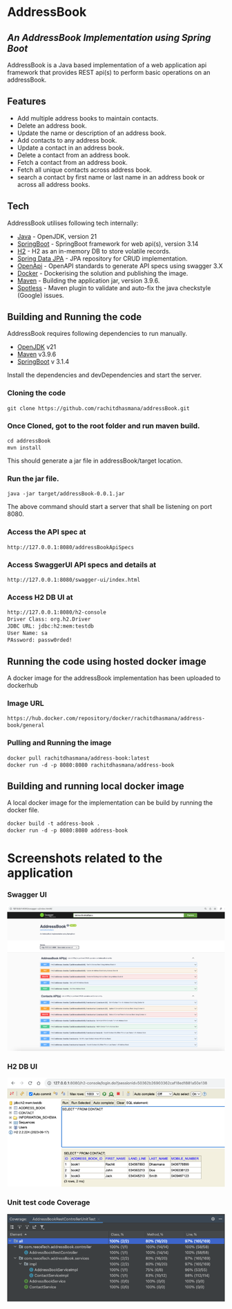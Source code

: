 # AddressBook
## _An AddressBook Implementation using Spring Boot_

AddressBook is a Java based implementation of a web application api framework that provides REST api(s) to 
perform basic operations on an addressBook. 

## Features

- Add multiple address books to maintain contacts.
- Delete an address book.
- Update the name or description of an address book.
- Add contacts to any address book.
- Update a contact in an address book.
- Delete a contact from an address book.
- Fetch a contact from an address book.
- Fetch all unique contacts across address book.
- search a contact by first name or last name in an address book or across all address books.

## Tech

AddressBook utilises following tech internally:

- [Java](https://openjdk.org/projects/jdk/21/) - OpenJDK, version 21
- [SpringBoot](https://spring.io/projects/spring-boot) - SpringBoot framework for web api(s), version 3.14
- [H2](https://www.h2database.com/html/main.html) - H2 as an in-memory DB to store volatile records.
- [Spring Data JPA](https://docs.spring.io/spring-data/jpa/docs/current/reference/html/) - JPA repository for CRUD implementation. 
- [OpenApi](https://www.openapis.org/) - OpenAPI standards to generate API specs using swagger 3.X
- [Docker](https://www.docker.com/) - Dockerising the solution and publishing the image.
- [Maven](https://maven.apache.org/) - Building the application jar, version 3.9.6.
- [Spotless](https://github.com/diffplug/spotless/tree/main/plugin-maven) - Maven plugin to validate and auto-fix the java checkstyle (Google) issues.


## Building and Running the code
AddressBook requires following dependencies to run manually.
 - [OpenJDK](https://openjdk.org/projects/jdk/21/) v21
 - [Maven](https://maven.apache.org/) v3.9.6
 - [SpringBoot](https://github.com/diffplug/spotless/tree/main/plugin-maven) v 3.1.4

Install the dependencies and devDependencies and start the server.

### Cloning the code
```
git clone https://github.com/rachitdhasmana/addressBook.git
```

### Once Cloned, got to the root folder and run maven build.
```
cd addressBook
mvn install
```
This should generate a jar file in addressBook/target location. 

### Run the jar file. 
```
java -jar target/addressBook-0.0.1.jar
```

The above command should start a server that shall be listening on port 8080.

### Access the API spec at
```
http://127.0.0.1:8080/addressBookApiSpecs
```
### Access SwaggerUI API specs and details at 
```
http://127.0.0.1:8080/swagger-ui/index.html
```
### Access H2 DB UI at
```
http://127.0.0.1:8080/h2-console
Driver Class: org.h2.Driver
JDBC URL: jdbc:h2:mem:testdb
User Name: sa
PAssword: passw0rded!
```

## Running the code using hosted docker image
A docker image for the addressBook implementation has been uploaded to dockerhub

### Image URL
```
https://hub.docker.com/repository/docker/rachitdhasmana/address-book/general
```
### Pulling and Running the image
```
docker pull rachitdhasmana/address-book:latest
docker run -d -p 8080:8080 rachitdhasmana/address-book
```

## Building and running local docker image
A local docker image for the implementation can be build by running the docker file.
```
docker build -t address-book .
docker run -d -p 8080:8080 address-book
```

# Screenshots related to the application
### Swagger UI
![img.png](swaggerUI.png)

### H2 DB UI
![img.png](H2UI.png)

### Unit test code Coverage
![img.png](codeCoverage.png)